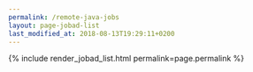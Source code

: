 ```yaml
---
permalink: /remote-java-jobs
layout: page-jobad-list
last_modified_at: 2018-08-13T19:29:11+0200
---
```

{% include render_jobad_list.html permalink=page.permalink %}
